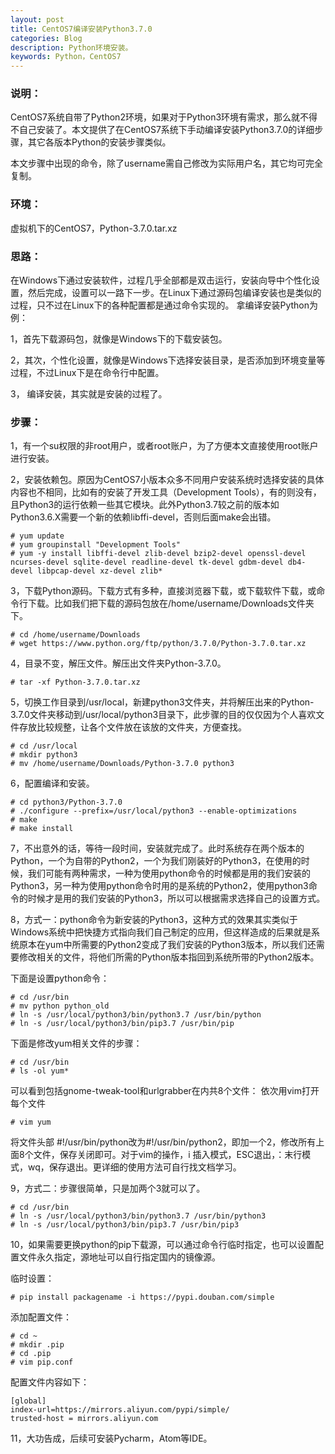 ```yaml
---
layout: post
title: CentOS7编译安装Python3.7.0
categories: Blog
description: Python环境安装。
keywords: Python，CentOS7
---
```


### 说明：
CentOS7系统自带了Python2环境，如果对于Python3环境有需求，那么就不得不自己安装了。本文提供了在CentOS7系统下手动编译安装Python3.7.0的详细步骤，其它各版本Python的安装步骤类似。

本文步骤中出现的命令，除了username需自己修改为实际用户名，其它均可完全复制。

### 环境：
虚拟机下的CentOS7，Python-3.7.0.tar.xz

### 思路：
在Windows下通过安装软件，过程几乎全部都是双击运行，安装向导中个性化设置，然后完成，设置可以一路下一步。在Linux下通过源码包编译安装也是类似的过程，只不过在Linux下的各种配置都是通过命令实现的。
拿编译安装Python为例：

1，首先下载源码包，就像是Windows下的下载安装包。

2，其次，个性化设置，就像是Windows下选择安装目录，是否添加到环境变量等过程，不过Linux下是在命令行中配置。

3， 编译安装，其实就是安装的过程了。

### 步骤：
1，有一个su权限的非root用户，或者root账户，为了方便本文直接使用root账户进行安装。

2，安装依赖包。原因为CentOS7小版本众多不同用户安装系统时选择安装的具体内容也不相同，比如有的安装了开发工具（Development Tools），有的则没有，且Python3的运行依赖一些其它模块。此外Python3.7较之前的版本如Python3.6.X需要一个新的依赖libffi-devel，否则后面make会出错。
```
# yum update
# yum groupinstall "Development Tools"
# yum -y install libffi-devel zlib-devel bzip2-devel openssl-devel ncurses-devel sqlite-devel readline-devel tk-devel gdbm-devel db4-devel libpcap-devel xz-devel zlib*
```

3，下载Python源码。下载方式有多种，直接浏览器下载，或下载软件下载，或命令行下载。比如我们把下载的源码包放在/home/username/Downloads文件夹下。
```
# cd /home/username/Downloads
# wget https://www.python.org/ftp/python/3.7.0/Python-3.7.0.tar.xz
```

4，目录不变，解压文件。解压出文件夹Python-3.7.0。
```
# tar -xf Python-3.7.0.tar.xz
```

5，切换工作目录到/usr/local，新建python3文件夹，并将解压出来的Python-3.7.0文件夹移动到/usr/local/python3目录下，此步骤的目的仅仅因为个人喜欢文件存放比较规整，让各个文件放在该放的文件夹，方便查找。
```
# cd /usr/local
# mkdir python3
# mv /home/username/Downloads/Python-3.7.0 python3
```

6，配置编译和安装。
```
# cd python3/Python-3.7.0
# ./configure --prefix=/usr/local/python3 --enable-optimizations
# make
# make install
```

7，不出意外的话，等待一段时间，安装就完成了。此时系统存在两个版本的Python，一个为自带的Python2，一个为我们刚装好的Python3，在使用的时候，我们可能有两种需求，一种为使用python命令的时候都是用的我们安装的Python3，另一种为使用python命令时用的是系统的Python2，使用python3命令的时候才是用的我们安装的Python3，所以可以根据需求选择自己的设置方式。

8，方式一：python命令为新安装的Python3，这种方式的效果其实类似于Windows系统中把快捷方式指向我们自己制定的应用，但这样造成的后果就是系统原本在yum中所需要的Python2变成了我们安装的Python3版本，所以我们还需要修改相关的文件，将他们所需的Python版本指回到系统所带的Python2版本。

下面是设置python命令：
```
# cd /usr/bin
# mv python python_old
# ln -s /usr/local/python3/bin/python3.7 /usr/bin/python
# ln -s /usr/local/python3/bin/pip3.7 /usr/bin/pip
```

下面是修改yum相关文件的步骤：
```
# cd /usr/bin
# ls -ol yum*
```
可以看到包括gnome-tweak-tool和urlgrabber在内共8个文件：
依次用vim打开每个文件
```
# vim yum
```

将文件头部 #!/usr/bin/python改为#!/usr/bin/python2，即加一个2，修改所有上面8个文件，保存关闭即可。对于vim的操作，i 插入模式，ESC退出，：末行模式，wq，保存退出。更详细的使用方法可自行找文档学习。

9，方式二：步骤很简单，只是加两个3就可以了。
```
# cd /usr/bin
# ln -s /usr/local/python3/bin/python3.7 /usr/bin/python3
# ln -s /usr/local/python3/bin/pip3.7 /usr/bin/pip3
```

10，如果需要更换python的pip下载源，可以通过命令行临时指定，也可以设置配置文件永久指定，源地址可以自行指定国内的镜像源。

临时设置：
```
# pip install packagename -i https://pypi.douban.com/simple
```
添加配置文件：
```
# cd ~
# mkdir .pip
# cd .pip
# vim pip.conf
```
配置文件内容如下：
```
[global]
index-url=https://mirrors.aliyun.com/pypi/simple/
trusted-host = mirrors.aliyun.com
```
11，大功告成，后续可安装Pycharm，Atom等IDE。
